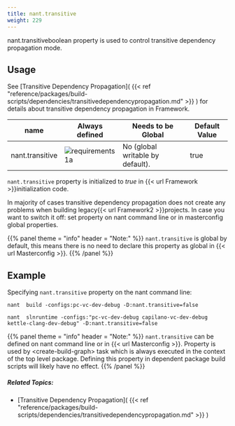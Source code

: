 ```yaml
---
title: nant.transitive
weight: 229
---
```


nant.transitiveboolean property is used to control transitive dependency propagation mode.

<a name="NantTransitivePropertyUsage"></a>
## Usage ##

See [Transitive Dependency Propagation]( {{< ref "reference/packages/build-scripts/dependencies/transitivedependencypropagation.md" >}} ) for details about transitive dependency propagation in Framework.

name |Always defined |Needs to be Global |Default Value |
--- |--- |--- |--- |
| nant.transitive | ![requirements 1a]( requirements1a.gif ) | No (global writable by default). | true |

 `nant.transitive`  property is initialized to  *true*  in {{< url Framework >}}initialization code.

In majority of cases transitive dependency propagation does not create any problems when building legacy{{< url Framework2 >}}projects.
In case you want to switch it off: set property on nant command line or in masterconfig global properties.


{{% panel theme = "info" header = "Note:" %}}
`nant.transitive`  is global by default, this means there is no need to declare this property as global in {{< url Masterconfig >}}.
{{% /panel %}}
## Example ##

Specifying `nant.transitive` property on the nant command line:


```
nant  build -configs:pc-vc-dev-debug -D:nant.transitive=false

nant  slnruntime -configs:"pc-vc-dev-debug capilano-vc-dev-debug kettle-clang-dev-debug" -D:nant.transitive=false
```

{{% panel theme = "info" header = "Note:" %}}
`nant.transitive`  can be defined on nant command line or in {{< url Masterconfig >}}. Property is used by &lt;create-build-graph&gt;
task which is always executed in the context of the top level package. Defining this property in dependent package build scripts will likely have no effect.
{{% /panel %}}

##### Related Topics: #####
-  [Transitive Dependency Propagation]( {{< ref "reference/packages/build-scripts/dependencies/transitivedependencypropagation.md" >}} ) 
